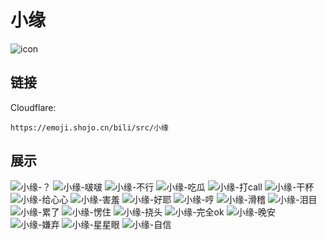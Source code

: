 # 小缘
![icon](https://emoji.shojo.cn/bili/src/小缘/icon.png)
## 链接
Cloudflare:
```
https://emoji.shojo.cn/bili/src/小缘
```
## 展示
![小缘-？](https://emoji.shojo.cn/bili/src/小缘/小缘-？.png)
![小缘-啵啵](https://emoji.shojo.cn/bili/src/小缘/小缘-啵啵.png)
![小缘-不行](https://emoji.shojo.cn/bili/src/小缘/小缘-不行.png)
![小缘-吃瓜](https://emoji.shojo.cn/bili/src/小缘/小缘-吃瓜.png)
![小缘-打call](https://emoji.shojo.cn/bili/src/小缘/小缘-打call.png)
![小缘-干杯](https://emoji.shojo.cn/bili/src/小缘/小缘-干杯.png)
![小缘-给心心](https://emoji.shojo.cn/bili/src/小缘/小缘-给心心.png)
![小缘-害羞](https://emoji.shojo.cn/bili/src/小缘/小缘-害羞.png)
![小缘-好耶](https://emoji.shojo.cn/bili/src/小缘/小缘-好耶.png)
![小缘-哼](https://emoji.shojo.cn/bili/src/小缘/小缘-哼.png)
![小缘-滑稽](https://emoji.shojo.cn/bili/src/小缘/小缘-滑稽.png)
![小缘-泪目](https://emoji.shojo.cn/bili/src/小缘/小缘-泪目.png)
![小缘-累了](https://emoji.shojo.cn/bili/src/小缘/小缘-累了.png)
![小缘-愣住](https://emoji.shojo.cn/bili/src/小缘/小缘-愣住.png)
![小缘-挠头](https://emoji.shojo.cn/bili/src/小缘/小缘-挠头.png)
![小缘-完全ok](https://emoji.shojo.cn/bili/src/小缘/小缘-完全ok.png)
![小缘-晚安](https://emoji.shojo.cn/bili/src/小缘/小缘-晚安.png)
![小缘-嫌弃](https://emoji.shojo.cn/bili/src/小缘/小缘-嫌弃.png)
![小缘-星星眼](https://emoji.shojo.cn/bili/src/小缘/小缘-星星眼.png)
![小缘-自信](https://emoji.shojo.cn/bili/src/小缘/小缘-自信.png)
